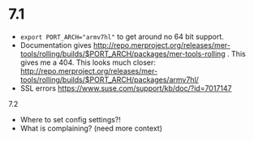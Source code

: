 # 7.1
* `export PORT_ARCH="armv7hl"` to get around no 64 bit support.
* Documentation gives http://repo.merproject.org/releases/mer-tools/rolling/builds/$PORT_ARCH/packages/mer-tools-rolling . This gives me a 404. This looks much closer: http://repo.merproject.org/releases/mer-tools/rolling/builds/$PORT_ARCH/packages/armv7hl/
* SSL errors https://www.suse.com/support/kb/doc/?id=7017147

7.2
* Where to set config settings?!
* What is complaining? (need more context)
